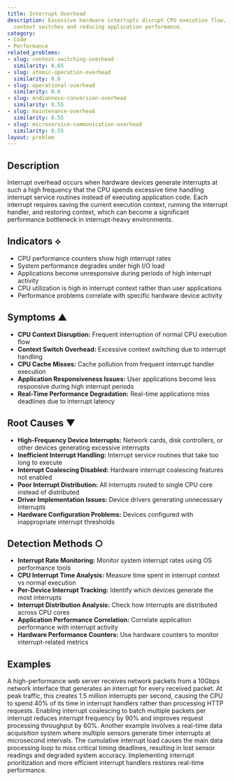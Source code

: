 ```yaml
---
title: Interrupt Overhead
description: Excessive hardware interrupts disrupt CPU execution flow, causing frequent
  context switches and reducing application performance.
category:
- Code
- Performance
related_problems:
- slug: context-switching-overhead
  similarity: 0.65
- slug: atomic-operation-overhead
  similarity: 0.6
- slug: operational-overhead
  similarity: 0.6
- slug: endianness-conversion-overhead
  similarity: 0.55
- slug: maintenance-overhead
  similarity: 0.55
- slug: microservice-communication-overhead
  similarity: 0.55
layout: problem
---
```


## Description

Interrupt overhead occurs when hardware devices generate interrupts at such a high frequency that the CPU spends excessive time handling interrupt service routines instead of executing application code. Each interrupt requires saving the current execution context, running the interrupt handler, and restoring context, which can become a significant performance bottleneck in interrupt-heavy environments.

## Indicators ⟡

- CPU performance counters show high interrupt rates
- System performance degrades under high I/O load
- Applications become unresponsive during periods of high interrupt activity
- CPU utilization is high in interrupt context rather than user applications
- Performance problems correlate with specific hardware device activity

## Symptoms ▲

- **CPU Context Disruption:** Frequent interruption of normal CPU execution flow
- **Context Switch Overhead:** Excessive context switching due to interrupt handling
- **CPU Cache Misses:** Cache pollution from frequent interrupt handler execution
- **Application Responsiveness Issues:** User applications become less responsive during high interrupt periods
- **Real-Time Performance Degradation:** Real-time applications miss deadlines due to interrupt latency

## Root Causes ▼

- **High-Frequency Device Interrupts:** Network cards, disk controllers, or other devices generating excessive interrupts
- **Inefficient Interrupt Handling:** Interrupt service routines that take too long to execute
- **Interrupt Coalescing Disabled:** Hardware interrupt coalescing features not enabled
- **Poor Interrupt Distribution:** All interrupts routed to single CPU core instead of distributed
- **Driver Implementation Issues:** Device drivers generating unnecessary interrupts
- **Hardware Configuration Problems:** Devices configured with inappropriate interrupt thresholds

## Detection Methods ○

- **Interrupt Rate Monitoring:** Monitor system interrupt rates using OS performance tools
- **CPU Interrupt Time Analysis:** Measure time spent in interrupt context vs normal execution
- **Per-Device Interrupt Tracking:** Identify which devices generate the most interrupts
- **Interrupt Distribution Analysis:** Check how interrupts are distributed across CPU cores
- **Application Performance Correlation:** Correlate application performance with interrupt activity
- **Hardware Performance Counters:** Use hardware counters to monitor interrupt-related metrics

## Examples

A high-performance web server receives network packets from a 10Gbps network interface that generates an interrupt for every received packet. At peak traffic, this creates 1.5 million interrupts per second, causing the CPU to spend 40% of its time in interrupt handlers rather than processing HTTP requests. Enabling interrupt coalescing to batch multiple packets per interrupt reduces interrupt frequency by 90% and improves request processing throughput by 60%. Another example involves a real-time data acquisition system where multiple sensors generate timer interrupts at microsecond intervals. The cumulative interrupt load causes the main data processing loop to miss critical timing deadlines, resulting in lost sensor readings and degraded system accuracy. Implementing interrupt prioritization and more efficient interrupt handlers restores real-time performance.
